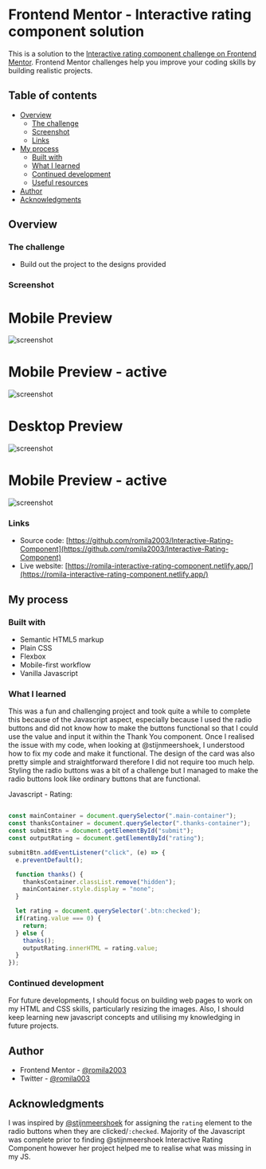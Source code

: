 # Frontend Mentor - Interactive rating component solution

This is a solution to the [Interactive rating component challenge on Frontend Mentor](https://www.frontendmentor.io/challenges/interactive-rating-component-koxpeBUmI). Frontend Mentor challenges help you improve your coding skills by building realistic projects. 

## Table of contents

- [Overview](#overview)
  - [The challenge](#the-challenge)
  - [Screenshot](#screenshot)
  - [Links](#links)
- [My process](#my-process)
  - [Built with](#built-with)
  - [What I learned](#what-i-learned)
  - [Continued development](#continued-development)
  - [Useful resources](#useful-resources)
- [Author](#author)
- [Acknowledgments](#acknowledgments)

## Overview

### The challenge

- Build out the project to the designs provided

### Screenshot

# Mobile Preview 

![screenshot](https://github.com/romila2003/Interactive-Rating-Component/blob/main/Mobile%20preview.PNG)

# Mobile Preview - active

![screenshot](https://github.com/romila2003/Interactive-Rating-Component/blob/main/Mobile%20preview%20-%20active.PNG)

# Desktop Preview 

![screenshot](https://github.com/romila2003/Interactive-Rating-Component/blob/main/Desktop%20preview.PNG)

# Mobile Preview - active 

![screenshot](https://github.com/romila2003/Interactive-Rating-Component/blob/main/Desktop%20preview%20-%20active.PNG)

### Links

 - Source code: [https://github.com/romila2003/Interactive-Rating-Component](https://github.com/romila2003/Interactive-Rating-Component)
 - Live website: [https://romila-interactive-rating-component.netlify.app/](https://romila-interactive-rating-component.netlify.app/)

## My process

### Built with

- Semantic HTML5 markup
- Plain CSS
- Flexbox
- Mobile-first workflow
- Vanilla Javascript

### What I learned

This was a fun and challenging project and took quite a while to complete this because of the Javascript aspect, especially because I used the radio buttons and did not know how to make the buttons functional so that I could use the value and input it within the Thank You component. Once I realised the issue with my code, when looking at @stijnmeershoek, I understood how to fix my code and make it functional. The design of the card was also pretty simple and straightforward therefore I did not require too much help. Styling the radio buttons was a bit of a challenge but I managed to make the radio buttons look like ordinary buttons that are functional.

Javascript - Rating: 

```javascript

const mainContainer = document.querySelector(".main-container");
const thanksContainer = document.querySelector(".thanks-container");
const submitBtn = document.getElementById("submit");
const outputRating = document.getElementById("rating");

submitBtn.addEventListener("click", (e) => {
  e.preventDefault();

  function thanks() {
    thanksContainer.classList.remove("hidden");
    mainContainer.style.display = "none";
  }

  let rating = document.querySelector('.btn:checked');
  if(rating.value === 0) {
    return;
  } else {
    thanks();
    outputRating.innerHTML = rating.value;
  }
});

```

### Continued development

For future developments, I should focus on building web pages to work on my HTML and CSS skills, particularly resizing the images. Also, I should keep learning new javascript concepts and utilising my knowledging in future projects.


## Author

- Frontend Mentor - [@romila2003](https://www.frontendmentor.io/profile/romila2003)
- Twitter - [@romila003](https://www.twitter.com/romila003)

## Acknowledgments

I was inspired by [@stijnmeershoek](https://www.frontendmentor.io/profile/stijnmeershoek) for assigning the `rating` element to the radio buttons when they are clicked/`:checked`. Majority of the Javascript was complete prior to finding @stijnmeershoek Interactive Rating Component however her project helped me to realise what was missing in my JS.
